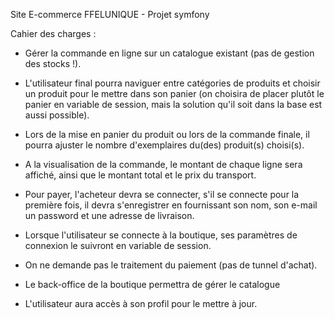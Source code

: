
Site E-commerce FFELUNIQUE - Projet symfony


Cahier des charges :


- Gérer la commande en ligne sur un catalogue existant (pas de gestion des stocks !).

- L'utilisateur final pourra naviguer entre catégories de produits et choisir un produit pour le mettre dans son panier (on choisira de placer plutôt le panier en variable de session, mais la solution qu'il soit dans la base est aussi possible).

- Lors de la mise en panier du produit ou lors de la commande finale, il pourra ajuster le nombre d'exemplaires du(des) produit(s) choisi(s).

- A la visualisation de la commande, le montant de chaque ligne sera affiché, ainsi que le montant total et le prix du transport.

- Pour payer, l'acheteur devra se connecter, s'il se connecte pour la première fois, il devra s'enregistrer en fournissant son nom,  son e-mail un password et une adresse de livraison.

- Lorsque l'utilisateur se connecte à la boutique, ses paramètres de connexion le suivront en variable de session.

- On ne demande pas le traitement du paiement (pas de tunnel d'achat).

- Le back-office de la boutique permettra de gérer le catalogue

- L'utilisateur aura accès à son profil pour le mettre à jour.
